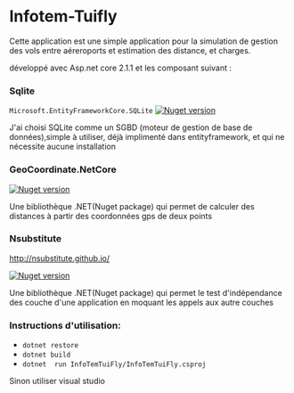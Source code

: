 # Infotem-Tuifly
Cette application est une simple application pour la simulation de gestion des vols entre aéreroports et estimation des distance, et charges.

développé avec Asp.net core 2.1.1 et les composant suivant  :

### Sqlite 
`Microsoft.EntityFrameworkCore.SQLite`
[![Nuget version](https://badge.fury.io/nu/Microsoft.EntityFrameworkCore.SQLite.svg)](https://www.nuget.org/packages/Microsoft.EntityFrameworkCore.Sqlite/)

J'ai choisi SQLite comme un SGBD  (moteur de gestion de base de données),simple à utiliser, déjà implimenté dans entityframework, et qui ne nécessite aucune installation

### GeoCoordinate.NetCore

[![Nuget version](https://badge.fury.io/nu/GeoCoordinate.NetCore.svg)](https://www.nuget.org/packages/GeoCoordinate.NetCore/)


Une bibliothèque .NET(Nuget package) qui permet de calculer des distances à partir des coordonnées gps de deux points

### Nsubstitute
http://nsubstitute.github.io/

[![Nuget version](https://badge.fury.io/nu/NSubstitute.svg)](https://www.nuget.org/packages/NSubstitute/)

Une bibliothèque .NET(Nuget package) qui permet le test d'indépendance des couche d'une application en moquant les appels aux autre couches

### Instructions d'utilisation:
- `dotnet restore`
- `dotnet build` 
- `dotnet  run InfoTemTuiFly/InfoTemTuiFly.csproj`

Sinon utiliser visual studio 
